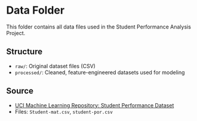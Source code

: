 # Data Folder 

This folder contains all data files used in the Student Performance Analysis Project.

## Structure 

- `raw/`: Original dataset files (CSV)
- `processed/`: Cleaned, feature-engineered datasets used for modeling 

## Source 

- [UCI Machine Learning Repository: Student Performance Dataset](https://archive.ics.uci.edu/ml/datasets/student+performance)
- Files: `Student-mat.csv`, `student-por.csv`
